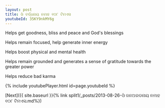 ```yaml
---
layout: post
title: ଓଁ ବର୍ଦ୍ଧନାୟ ନମାହ ୧୦୮ ଟିମଏସ
youtubeId: 35KY9nkMY6g
---
```

 
 
Helps get goodness, bliss and peace and God's blessings
 
Helps remain focused, help generate inner energy 
 
Helps boost physical and mental health 
 
Helps remain grounded and generates a sense of gratitude towards the greater power 
 
Helps reduce bad karma
 
 
 
 


{% include youtubePlayer.html id=page.youtubeId %}
 
[Next]({{ site.baseurl }}{% link  split1/_posts/2013-08-26-ଓଁ ଜନଅରଡନାୟ ନମାହ ୧୦୮ ଟିମଏସ.md%})
 

